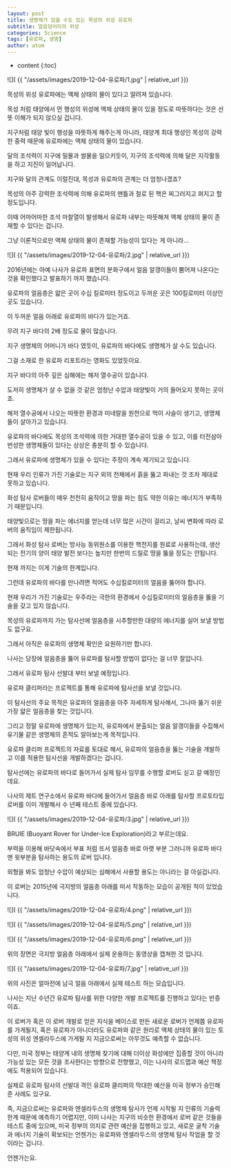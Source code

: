 ```yaml
---
layout: post
title: 생명체가 있을 수도 있는 목성의 위성 유로파
subtitle: 얼음덩어리의 위성
categories: Science
tags: [유로파, 생명]
author: atom
---
```


* content
{:toc}

![]( {{ "/assets/images/2019-12-04-유로파/1.jpg" | relative_url }})
 

 

목성의 위성 유로파에는 액체 상태의 물이 있다고 알려져 있습니다.

 

목성 처럼 태양에서 먼 행성의 위성에 액체 상태의 물이 있을 정도로 따뜻하다는 것은 선뜻 이해가 되지 않으실 겁니다.

 

지구처럼 태양 빛이 행성을 따뜻하게 해주는게 아니라, 태양계 최대 행성인 목성의 강력한 중력 때문에 유로파에는 액체 상태의 물이 있습니다.

 

달의 조석력이 지구에 밀물과 썰물을 일으키듯이, 지구의 조석력에 의해 달은 지각활동을 하고 지진이 일어납니다.

 

지구와 달의 관계도 이럴진대, 목성과 유로파의 관계는 더 엄청나겠죠?

 

목성의 아주 강력한 조석력에 의해 유로파의 맨틀과 철로 된 핵은 찌그러지고 펴지고 할 정도입니다.

 

이때 어마어마한 조석 마찰열이 발생해서 유로파 내부는 따뜻해져 액체 상태의 물이 존재할 수 있다는 겁니다.

 

그냥 이론적으로만 액체 상태의 물이 존재할 가능성이 있다는 게 아니라...

![]( {{ "/assets/images/2019-12-04-유로파/2.jpg" | relative_url }})


2016년에는 아예 나사가 유로파 표면의 분화구에서 얼음 알갱이들이 뿜어져 나온다는 것을 확인했다고 발표하기 까지 했습니다.

 

 

유로파의 얼음층은 얇은 곳이 수십 킬로미터 정도이고 두꺼운 곳은 100킬로미터 이상인 곳도 있습니다.

 

이 두꺼운 얼음 아래로 유로파의 바다가 있는거죠.

 

무려 지구 바다의 2배 정도로 물이 많습니다.

 

지구 생명체의 어머니가 바다 였듯이, 유로파의 바다에도 생명체가 살 수도 있습니다.

 

그걸 소재로 한 유로파 리포트라는 영화도 있었듯이요.

 

지구 바다의 아주 깊은 심해에는 해저 열수공이 있습니다.

 

도저히 생명체가 살 수 없을 것 같은 엄청난 수압과 태양빛이 거의 들어오지 못하는 곳이죠.

 

해저 열수공에서 나오는 따뜻한 환경과 미네랄을 원천으로 먹이 사슬이 생기고, 생명체들이 살아가고 있습니다.

 

유로파의 바다에도 목성의 조석력에 의한 거대한 열수공이 있을 수 있고, 이를 터전삼아 번성한 생명체들이 있다는 상상은 충분히 할 수 있습니다.

 

그래서 유로파에 생명체가 있을 수 있다는 주장이 계속 제기되고 있습니다.

 

현재 우리 인류가 가진 기술로는 지구 외의 천체에서 흙을 뚫고 파내는 것 조차 제대로 못하고 있습니다.

 

화성 탐사 로버들이 매우 천천히 움직이고 땅을 파는 힘도 약한 이유는 에너지가 부족하기 때문입니다.

 

태양빛으로는 땅을 파는 에너지를 얻는데 너무 많은 시간이 걸리고, 날씨 변화에 따라 로버의 움직임이 제한됩니다.

 

그래서 화성 탐사 로버는 방사능 동위원소를 이용한 핵전지를 원료로 사용하는데, 생산되는 전기의 양이 태양 발전 보다는 높지만 한번의 드릴로 땅을 뚫을 정도는 안됩니다.

 

현재 까지는 이게 기술의 한계입니다.

 

 

그런데 유로파의 바다를 만나려면 적어도 수십킬로미터의 얼음을 뚫어야 합니다.

 

현재 우리가 가진 기술로는 우주라는 극한의 환경에서 수십킬로미터의 얼음층을 뚫을 기술을 갖고 있지 않습니다.

 

목성의 유로파까지 가는 탐사선에 얼음층을 시추할만한 대량의 에너지를 실어 보낼 방법도 없구요.

 

그래서 아직은 유로파의 생명체 확인은 요원하기만 합니다.

 

나사는 당장에 얼음층을 뚫어 유로파를 탐사할 방법이 없다는 걸 너무 잘압니다.

 

그래서 유로파 탐사 선발대 부터 보낼 예정입니다.

 

유로파 클리퍼라는 프로젝트를 통해 유로파에 탐사선을 보낼 것입니다.

 

이 탐사선의 주요 목적은 유로파의 얼음층을 아주 자세하게 탐사해서, 그나마 뚫기 쉬운 가장 얇은 얼음층을 찾는 것입니다.

 

그리고 정말 유로파에 생명체가 있는지, 유로파에서 분출되는 얼음 알갱이들을 수집해서 유기물 같은 생명체의 흔적도 알아보는게 목적입니다.

 

유로파 클리퍼 프로젝트의 자료를 토대로 해서, 유로파의 얼음층을 뚫는 기술을 개발하고 이를 적용한 탐사선을 개발하겠다는 겁니다.

 

탐사선에는 유로파의 바다로 들어가서 실제 탐사 임무를 수행할 로버도 싣고 갈 예정인데요.

 

나사의 제트 연구소에서 유로파 바다에 들어가서 얼음층 바로 아래를 탐사할 프로토타입 로버를 이미 개발해서 수 년째 테스트 중에 있습니다.


![]( {{ "/assets/images/2019-12-04-유로파/3.jpg" | relative_url }})


BRUIE (Buoyant Rover for Under-Ice Exploration)라고 부르는데요.

 

부력을 이용해 바닷속에서 부표 처럼 뜨서 얼음층 바로 아랫 부분 그러니까 유로파 바다 맨 윗부분을 탐사하는 용도의 로버 입니다.

 

외형을 봐도 엄청난 수압이 예상되는 심해에서 사용할 용도는 아니라는 걸 아실겁니다.

 

이 로버는 2015년에 극지방의 얼음층 아래를 떠서 작동하는 모습이 공개된 적이 있었습니다.

![]( {{ "/assets/images/2019-12-04-유로파/4.png" | relative_url }})

![]( {{ "/assets/images/2019-12-04-유로파/5.png" | relative_url }})

![]( {{ "/assets/images/2019-12-04-유로파/6.png" | relative_url }})

위의 장면은 극지방 얼음층 아래에서 실제 운용하는 동영상을 캡쳐한 것 입니다.



![]( {{ "/assets/images/2019-12-04-유로파/7.jpg" | relative_url }})


위의 사진은 얼마전에 남극 얼음 아래에서 실제 테스트 하는 모습입니다.

 

나사는 지난 수년간 유로파 탐사를 위한 다양한 개발 프로젝트를 진행하고 있다는 반증이죠.

 

 

이 로버가 혹은 이 로버 개발로 얻은 지식을 베이스로 만든 새로운 로버가 언제쯤 유로파를 가게될지, 혹은 유로파가 아니더라도 유로파와 같은 원리로 액체 상태의 물이 있는 토성의 위성 엔셀라두스에 가게될 지 지금으로써는 아무것도 예측할 수 없습니다.

 

다만, 미국 정부는 태양계 내의 생명체 찾기에 대해 더이상 화성에만 집중할 것이 아니라 가능성 있는 모든 것을 조사한다는 방향으로 전향했고, 이는 나사의 로드맵과 예산 책정에도 적용되어 있습니다.

 

실제로 유로파 탐사의 선발대 격인 유로파 클리퍼의 막대한 예산을 미국 정부가 승인해준 사례도 있구요.

 

즉, 지금으로써는 유로파와 엔셀라두스의 생명체 탐사가 언제 시작될 지 인류의 기술력 한계 때문에 예측하기 어렵지만, 이미 나사는 지구의 비슷한 환경에서 로버 같은 것들을 테스트 중에 있으며, 미국 정부의 의지로 관련 예산을 집행하고 있고, 새로운 굴착 기술과 에너지 기술이 확보되는 언젠가는 유로파와 엔셀라두스의 생명체 탐사 작업을 할 것이라는 겁니다.

 

언젠가는요.